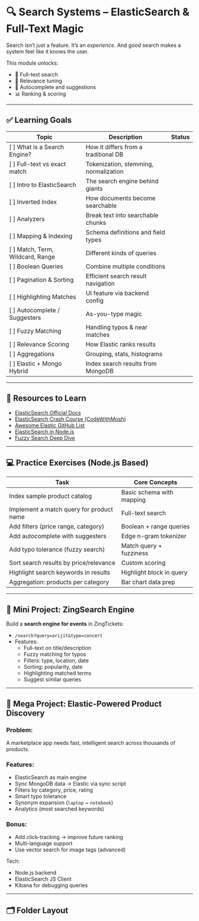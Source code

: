 # 🔍 Search Systems – ElasticSearch & Full-Text Magic

Search isn’t just a feature. It’s an *experience*. And good search makes a system feel like it knows the user.

This module unlocks:
- 🔡 Full-text search
- 🧠 Relevance tuning
- 🤖 Autocomplete and suggestions
- 📊 Ranking & scoring

---

## ✅ Learning Goals

| Topic | Description | Status |
|-------|-------------|--------|
| [ ] What is a Search Engine? | How it differs from a traditional DB |
| [ ] Full-text vs exact match | Tokenization, stemming, normalization |
| [ ] Intro to ElasticSearch | The search engine behind giants |
| [ ] Inverted Index | How documents become searchable |
| [ ] Analyzers | Break text into searchable chunks |
| [ ] Mapping & Indexing | Schema definitions and field types |
| [ ] Match, Term, Wildcard, Range | Different kinds of queries |
| [ ] Boolean Queries | Combine multiple conditions |
| [ ] Pagination & Sorting | Efficient search result navigation |
| [ ] Highlighting Matches | UI feature via backend config |
| [ ] Autocomplete / Suggesters | As-you-type magic |
| [ ] Fuzzy Matching | Handling typos & near matches |
| [ ] Relevance Scoring | How Elastic ranks results |
| [ ] Aggregations | Grouping, stats, histograms |
| [ ] Elastic + Mongo Hybrid | Index search results from MongoDB |

---

## 📎 Resources to Learn

- [ElasticSearch Official Docs](https://www.elastic.co/guide/en/elasticsearch/reference/current/index.html)
- [ElasticSearch Crash Course (CodeWithMosh)](https://www.youtube.com/watch?v=spUNpyF58BY)
- [Awesome Elastic GitHub List](https://github.com/dzharii/awesome-elasticsearch)
- [ElasticSearch in Node.js](https://www.elastic.co/guide/en/elasticsearch/client/javascript-api/current/index.html)
- [Fuzzy Search Deep Dive](https://towardsdatascience.com/fuzzy-string-matching-4bc153f034f2)

---

## 💻 Practice Exercises (Node.js Based)

| Task | Core Concepts |
|------|---------------|
| Index sample product catalog | Basic schema with mapping |
| Implement a match query for product name | Full-text search |
| Add filters (price range, category) | Boolean + range queries |
| Add autocomplete with suggesters | Edge n-gram tokenizer |
| Add typo tolerance (fuzzy search) | Match query + fuzziness |
| Sort search results by price/relevance | Custom scoring |
| Highlight search keywords in results | Highlight block in query |
| Aggregation: products per category | Bar chart data prep |

---

## 🔧 Mini Project: ZingSearch Engine

Build a **search engine for events** in ZingTickets:

- `/search?query=arijit&type=concert`
- Features:
  - Full-text on title/description
  - Fuzzy matching for typos
  - Filters: type, location, date
  - Sorting: popularity, date
  - Highlighting matched terms
  - Suggest similar queries

---

## 🧪 Mega Project: Elastic-Powered Product Discovery

### Problem:
A marketplace app needs fast, intelligent search across thousands of products.

### Features:
- ElasticSearch as main engine
- Sync MongoDB data → Elastic via sync script
- Filters by category, price, rating
- Smart typo tolerance
- Synonym expansion (`laptop` ~ `notebook`)
- Analytics (most searched keywords)

### Bonus:
- Add click-tracking → improve future ranking
- Multi-language support
- Use vector search for image tags (advanced)

Tech:
- Node.js backend
- ElasticSearch JS Client
- Kibana for debugging queries

---

## 🗂️ Folder Layout

